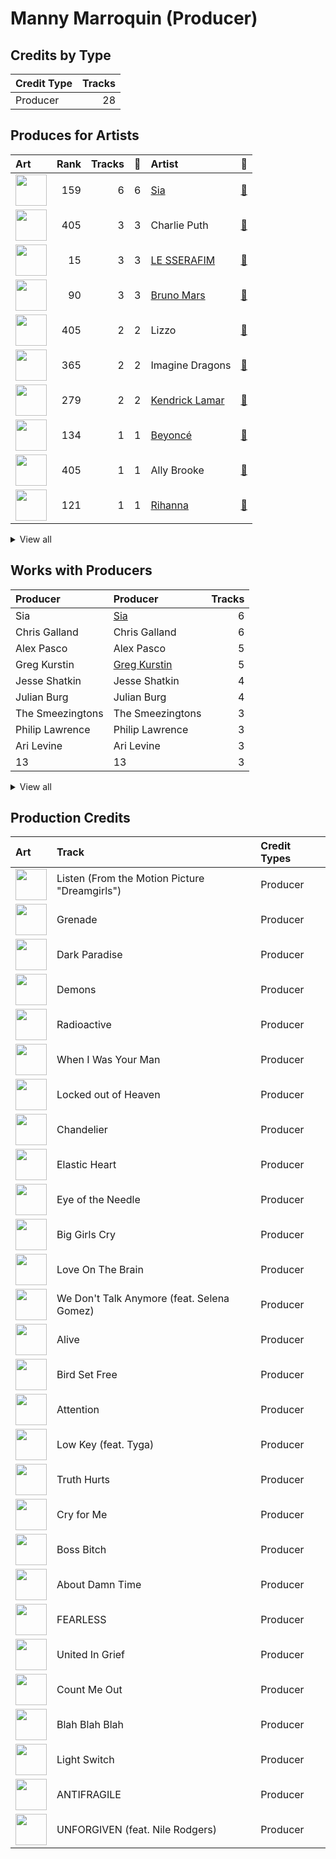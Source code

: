 # Manny Marroquin (Producer)

## Credits by Type

| Credit Type | Tracks |
|:---|---:|
| Producer | 28 |

## Produces for Artists

| Art | Rank | Tracks | 💚 | Artist | 🔗 |
|:---|---:|---:|---:|:---|:---|
| <img src="https://i.scdn.co/image/ab6761610000e5eb7c997fe6951bc0926f09ba38" alt="" width="50" /> | 159 | 6 | 6 | [Sia](../../artists/sia/overview.md) | [🔗](https://open.spotify.com/artist/5WUlDfRSoLAfcVSX1WnrxN) |
| <img src="https://i.scdn.co/image/ab6761610000e5ebd5594e3ae145bbb2c096366d" alt="" width="50" /> | 405 | 3 | 3 | Charlie Puth | [🔗](https://open.spotify.com/artist/6VuMaDnrHyPL1p4EHjYLi7) |
| <img src="https://i.scdn.co/image/ab6761610000e5eb73f96bdf146d008680149954" alt="" width="50" /> | 15 | 3 | 3 | [LE SSERAFIM](../../artists/le_sserafim/overview.md) | [🔗](https://open.spotify.com/artist/4SpbR6yFEvexJuaBpgAU5p) |
| <img src="https://i.scdn.co/image/ab6761610000e5ebc36dd9eb55fb0db4911f25dd" alt="" width="50" /> | 90 | 3 | 3 | [Bruno Mars](../../artists/bruno_mars/overview.md) | [🔗](https://open.spotify.com/artist/0du5cEVh5yTK9QJze8zA0C) |
| <img src="https://i.scdn.co/image/ab6761610000e5eb0d66b3670294bf801847dae2" alt="" width="50" /> | 405 | 2 | 2 | Lizzo | [🔗](https://open.spotify.com/artist/56oDRnqbIiwx4mymNEv7dS) |
| <img src="https://i.scdn.co/image/ab6761610000e5ebab47d8dae2b24f5afe7f9d38" alt="" width="50" /> | 365 | 2 | 2 | Imagine Dragons | [🔗](https://open.spotify.com/artist/53XhwfbYqKCa1cC15pYq2q) |
| <img src="https://i.scdn.co/image/ab6761610000e5eb437b9e2a82505b3d93ff1022" alt="" width="50" /> | 279 | 2 | 2 | [Kendrick Lamar](../../artists/kendrick_lamar/overview.md) | [🔗](https://open.spotify.com/artist/2YZyLoL8N0Wb9xBt1NhZWg) |
| <img src="https://i.scdn.co/image/ab6761610000e5eb247f44069c0bd1781df2f785" alt="" width="50" /> | 134 | 1 | 1 | [Beyoncé](../../artists/beyoncé/overview.md) | [🔗](https://open.spotify.com/artist/6vWDO969PvNqNYHIOW5v0m) |
| <img src="https://i.scdn.co/image/ab6761610000e5eb718ddcdbdde85659512e7364" alt="" width="50" /> | 405 | 1 | 1 | Ally Brooke | [🔗](https://open.spotify.com/artist/6TXM1kV4L8DsDAkAfbOPYk) |
| <img src="https://i.scdn.co/image/ab6761610000e5eb99e4fca7c0b7cb166d915789" alt="" width="50" /> | 121 | 1 | 1 | [Rihanna](../../artists/rihanna/overview.md) | [🔗](https://open.spotify.com/artist/5pKCCKE2ajJHZ9KAiaK11H) |


<details>
<summary>View all</summary>

| Art | Rank | Tracks | 💚 | Artist | 🔗 |
|:---|---:|---:|---:|:---|:---|
| <img src="https://i.scdn.co/image/ab6761610000e5ebe94f88ff74ae4ddcab961f97" alt="" width="50" /> | 197 | 1 | 1 | [Doja Cat](../../artists/doja_cat/overview.md) | [🔗](https://open.spotify.com/artist/5cj0lLjcoR7YOSnhnX0Po5) |
| <img src="https://i.scdn.co/image/ab6761610000e5eb1d8e3ecf59f556b8e4fafce8" alt="" width="50" /> | 405 | 1 | 1 | Tyga | [🔗](https://open.spotify.com/artist/5LHRHt1k9lMyONurDHEdrp) |
| <img src="https://i.scdn.co/image/ab6761610000e5eb7ffadf2671159fbfdc5c87f4" alt="" width="50" /> | 245 | 1 | 1 | [Camila Cabello](../../artists/camila_cabello/overview.md) | [🔗](https://open.spotify.com/artist/4nDoRrQiYLoBzwC5BhVJzF) |
| <img src="https://i.scdn.co/image/6511b1fe261da3b6c6b69ae2aa771cfd307a18ae" alt="" width="50" /> | 112 | 1 | 1 | Nile Rodgers | [🔗](https://open.spotify.com/artist/3yDIp0kaq9EFKe07X1X2rz) |
| <img src="https://i.scdn.co/image/ab6761610000e5ebc3c753851496854e29abff7a" alt="" width="50" /> | 405 | 1 | 1 | Selena Gomez | [🔗](https://open.spotify.com/artist/0C8ZW7ezQVs4URX5aX7Kqx) |
| <img src="https://i.scdn.co/image/ab6761610000e5ebb99cacf8acd5378206767261" alt="" width="50" /> | 113 | 1 | 1 | [Lana Del Rey](../../artists/lana_del_rey/overview.md) | [🔗](https://open.spotify.com/artist/00FQb4jTyendYWaN8pK0wa) |
| <img src="https://i.scdn.co/image/ab6761610000e5ebb0e2700dbc17b43328038f7a" alt="" width="50" /> | 5 | 1 | 0 | [ITZY](../../artists/itzy/overview.md) | [🔗](https://open.spotify.com/artist/2KC9Qb60EaY0kW4eH68vr3) |

</details>


## Works with Producers

| Producer | Producer | Tracks |
|:---|:---|---:|
| Sia | [Sia](../sia/overview.md) | 6 |
| Chris Galland | Chris Galland | 6 |
| Alex Pasco | Alex Pasco | 5 |
| Greg Kurstin | [Greg Kurstin](../greg_kurstin/overview.md) | 5 |
| Jesse Shatkin | Jesse Shatkin | 4 |
| Julian Burg | Julian Burg | 4 |
| The Smeezingtons | The Smeezingtons | 3 |
| Philip Lawrence | Philip Lawrence | 3 |
| Ari Levine | Ari Levine | 3 |
| 13 | 13 | 3 |


<details>
<summary>View all</summary>

| Producer | Producer | Tracks |
|:---|:---|---:|
| Bruno Mars | [Bruno Mars](../bruno_mars/overview.md) | 3 |
| Jacob Kasher | Jacob Kasher | 3 |
| 김병석 | [김병석 (Kim, Byung-seok)](../김병석_(kim,_byung-seok)/overview.md) | 3 |
| Charlie Puth | Charlie Puth | 3 |
| Kyler Niko | Kyler Niko | 3 |
| 황민희 | 황민희 (Hwang, Min-hee) | 3 |
| SCORE | [SCORE](../score/overview.md) | 3 |
| Supreme Boi | [Supreme Boi](../supreme_boi/overview.md) | 3 |
| 방시혁 | [방시혁 (Bang, Si-Hyuk)](../방시혁_(bang,_si-hyuk)/overview.md) | 2 |
| Ben McKee | Ben McKee | 2 |
| Josh Mosser | Josh Mosser | 2 |
| Andrew Wyatt | Andrew Wyatt | 2 |
| Sounwave | [Sounwave](../sounwave/overview.md) | 2 |
| Pontus Petersson | Pontus Petersson | 2 |
| Tim Maxey | Tim Maxey | 2 |
| Lizzo | Lizzo | 2 |
| Charles Moniz | Charles Moniz | 2 |
| Emile Haynie | Emile Haynie | 2 |
| Paulina Cerrilla | Paulina Cerrilla | 2 |
| J.LBS | J.LBS | 2 |
| Ricky Reed | [Ricky Reed](../ricky_reed/overview.md) | 2 |
| Wayne Sermon | Wayne Sermon | 2 |
| Josefin Glenmark | Josefin Glenmark | 2 |
| Chris Braide | Chris Braide | 2 |
| Dan Reynolds | Dan Reynolds | 2 |
| OKLAMA | OKLAMA | 2 |
| Alex da Kid | Alex da Kid | 2 |
| Johnathan Turner | Johnathan Turner | 1 |
| Ronald Larkins | Ronald Larkins | 1 |
| 김준혁 | 김준혁 (Kim Joonhyuk) | 1 |
| Julian Bunetta | Julian Bunetta | 1 |
| Kris Jana | Kris Jana | 1 |
| Ally Brooke | Ally Brooke | 1 |
| Destiny Rogers | Destiny Rogers | 1 |
| Thomas Pentz | Thomas Pentz | 1 |
| Cermyth Williams | Cermyth Williams | 1 |
| Jesse Saint John | Jesse Saint John | 1 |
| Jeff Bhasker | Jeff Bhasker | 1 |
| Anne Preven | Anne Preven | 1 |
| Diplo | Diplo | 1 |
| Kuk Harrell | Kuk Harrell | 1 |
| Imagine Dragons | Imagine Dragons | 1 |
| Nathalie Blue | Nathalie Blue | 1 |
| Nikolay Mohr | Nikolay Mohr | 1 |
| 우민정 | 우민정 (Umin, Je-ong) | 1 |
| Imad Royal | Imad Royal | 1 |
| Frank Dukes | Frank Dukes | 1 |
| Ethan Shumaker | Ethan Shumaker | 1 |
| Yeul | Yeul | 1 |
| 이민영 | 이민영 (Lee, Min-young) | 1 |
| Bill Malina | Bill Malina | 1 |
| Teddy Geiger | Teddy Geiger | 1 |
| Selena Gomez | Selena Gomez | 1 |
| Nermin Harambašić | Nermin Harambašić (Harambašić, Nermin) | 1 |
| Beach Noise | Beach Noise | 1 |
| Andrew Swanson | Andrew Swanson | 1 |
| Anne Judith Wik | Anne Judith Wik | 1 |
| Wayne Gordon | Wayne Gordon | 1 |
| Tyga | Tyga | 1 |
| emmy kasai. | emmy kasai. | 1 |
| Malcolm McLaren | Malcolm McLaren | 1 |
| Adele | Adele | 1 |
| JARO | JARO | 1 |
| Larry Price | Larry Price | 1 |
| Patrick Kehrier | Patrick Kehrier | 1 |
| David Campbell | David Campbell | 1 |
| Mark Ronson | [Mark Ronson](../mark_ronson/overview.md) | 1 |
| Louis Bell | Louis Bell | 1 |
| BLVSH | BLVSH | 1 |
| Lana Del Rey | [Lana Del Rey](../lana_del_rey/overview.md) | 1 |
| 常楽寺澪 | 常楽寺澪 (Jorakuji, Mio) | 1 |
| Joseph Angel | Joseph Angel | 1 |
| Marcos Tovar | [Marcos Tovar](../marcos_tovar/overview.md) | 1 |
| Scott Cutler | Scott Cutler | 1 |
| Terrace Martin | Terrace Martin | 1 |
| Ronnie Icon | Ronnie Icon | 1 |
| Feli Ferraro | Feli Ferraro | 1 |
| Shintaro Yasuda | Shintaro Yasuda | 1 |
| Tele | Tele | 1 |
| Jake Kosich | Jake Kosich | 1 |
| Claude Kelly | Claude Kelly | 1 |
| Kendrick Lamar | Kendrick Lamar | 1 |
| 구혜진 | [구혜진 (Gu, Hye-jin)](../구혜진_(gu,_hye-jin)/overview.md) | 1 |
| Young Chance | Young Chance | 1 |
| 이연수 | 이연수 (Lee, Yeon-soo) | 1 |
| Sky Adams | Sky Adams | 1 |
| Anders Gukko | Anders Gukko | 1 |
| Larry Gold | Larry Gold | 1 |
| Henry Krieger | Henry Krieger | 1 |
| BENJMN | BENJMN | 1 |
| The Underdogs | The Underdogs | 1 |
| Fred Ball | Fred Ball | 1 |
| James Hunt | James Hunt | 1 |
| Brody Brown | Brody Brown | 1 |
| Steven Cheung | Steven Cheung | 1 |
| Aaron Renner | Aaron Renner | 1 |
| Dabling Harward | Dabling Harward | 1 |
| Ryan Tedder | [Ryan Tedder](../ryan_tedder/overview.md) | 1 |
| Jaime Wosk | Jaime Wosk | 1 |
| Ray Charles Brown, Jr | Ray Charles Brown, Jr | 1 |
| Rick Nowels | Rick Nowels | 1 |
| Matt Schaeffer | Matt Schaeffer | 1 |
| Blake Slatkin | Blake Slatkin | 1 |
| John Ryan | John Ryan | 1 |
| Rihanna | Rihanna | 1 |
| Belle | Belle | 1 |
| Theron Thomas | Theron Thomas | 1 |
| 심은지 | [심은지 (Sim, Eunjee)](../심은지_(sim,_eunjee)/overview.md) | 1 |
| Beyoncé | [Beyoncé (Beyoncé)](../beyoncé_(beyoncé)/overview.md) | 1 |
| Camila Cabello | Camila Cabello | 1 |
| Joe London | Joe London | 1 |
| Makaila J Garcia | Makaila J Garcia | 1 |
| Jolie Levine | Jolie Levine | 1 |
| Rob Kleiner | Rob Kleiner | 1 |
| Duval Timothy | Duval Timothy | 1 |
| Tobias Jesso Jr. | Tobias Jesso Jr. | 1 |
| alalal | alalal | 1 |
| Ashnikko | Ashnikko | 1 |
| Johnny Kosich | Johnny Kosich | 1 |
| Chris Spilfogel | Chris Spilfogel | 1 |
| Rommel Nino Villanueva | Rommel Nino Villanueva | 1 |
| Isabella Lovestory | Isabella Lovestory | 1 |
| Sam Dew | Sam Dew | 1 |
| Doja Cat | Doja Cat | 1 |
| Ian Kirkpatrick | Ian Kirkpatrick | 1 |
| Believve | Believve | 1 |
| Jake Torrey | Jake Torrey | 1 |
| Scott Harris | Scott Harris | 1 |
| danke | [danke](../danke/overview.md) | 1 |
| Glenda Proby | Glenda Proby | 1 |
| DJ Dahi | DJ Dahi | 1 |
| Stephen Hague | Stephen Hague | 1 |

</details>


## Production Credits

| Art | Track | Credit Types |
|:---|:---|:---|
| <img src="https://i.scdn.co/image/ab67616d0000b273026e88f624dfb96f2e1ef10b" alt="" width="50" /> | Listen (From the Motion Picture "Dreamgirls") | Producer |
| <img src="https://i.scdn.co/image/ab67616d0000b273f6b55ca93bd33211227b502b" alt="" width="50" /> | Grenade | Producer |
| <img src="https://i.scdn.co/image/ab67616d0000b273a1c37f3fd969287c03482c3b" alt="" width="50" /> | Dark Paradise | Producer |
| <img src="https://i.scdn.co/image/ab67616d0000b273b2b2747c89d2157b0b29fb6a" alt="" width="50" /> | Demons | Producer |
| <img src="https://i.scdn.co/image/ab67616d0000b273b2b2747c89d2157b0b29fb6a" alt="" width="50" /> | Radioactive | Producer |
| <img src="https://i.scdn.co/image/ab67616d0000b273926f43e7cce571e62720fd46" alt="" width="50" /> | When I Was Your Man | Producer |
| <img src="https://i.scdn.co/image/ab67616d0000b273926f43e7cce571e62720fd46" alt="" width="50" /> | Locked out of Heaven | Producer |
| <img src="https://i.scdn.co/image/ab67616d0000b273b55ed804149fffbb5e35ff34" alt="" width="50" /> | Chandelier | Producer |
| <img src="https://i.scdn.co/image/ab67616d0000b273b55ed804149fffbb5e35ff34" alt="" width="50" /> | Elastic Heart | Producer |
| <img src="https://i.scdn.co/image/ab67616d0000b273b55ed804149fffbb5e35ff34" alt="" width="50" /> | Eye of the Needle | Producer |
| <img src="https://i.scdn.co/image/ab67616d0000b273b55ed804149fffbb5e35ff34" alt="" width="50" /> | Big Girls Cry | Producer |
| <img src="https://i.scdn.co/image/ab67616d0000b27333c6b920eabcf4c00d7a1093" alt="" width="50" /> | Love On The Brain | Producer |
| <img src="https://i.scdn.co/image/ab67616d0000b2734fe297c018e495a97662e5ac" alt="" width="50" /> | We Don't Talk Anymore (feat. Selena Gomez) | Producer |
| <img src="https://i.scdn.co/image/ab67616d0000b273754b2fddebe7039fdb912837" alt="" width="50" /> | Alive | Producer |
| <img src="https://i.scdn.co/image/ab67616d0000b273754b2fddebe7039fdb912837" alt="" width="50" /> | Bird Set Free | Producer |
| <img src="https://i.scdn.co/image/ab67616d0000b273897f73256b9128a9d70eaf66" alt="" width="50" /> | Attention | Producer |
| <img src="https://i.scdn.co/image/ab67616d0000b2734f89844c76d620ff098ef5c6" alt="" width="50" /> | Low Key (feat. Tyga) | Producer |
| <img src="https://i.scdn.co/image/ab67616d0000b2734d51081892dbe3f1ddf28914" alt="" width="50" /> | Truth Hurts | Producer |
| <img src="https://i.scdn.co/image/ab67616d0000b273c4f298e7cbedb77f8e030ff0" alt="" width="50" /> | Cry for Me | Producer |
| <img src="https://i.scdn.co/image/ab67616d0000b27310356a0e81371e6644cb1371" alt="" width="50" /> | Boss Bitch | Producer |
| <img src="https://i.scdn.co/image/ab67616d0000b273b817e721691aff3d67f26c04" alt="" width="50" /> | About Damn Time | Producer |
| <img src="https://i.scdn.co/image/ab67616d0000b2739030184114911536d5f77555" alt="" width="50" /> | FEARLESS | Producer |
| <img src="https://i.scdn.co/image/ab67616d0000b2732e02117d76426a08ac7c174f" alt="" width="50" /> | United In Grief | Producer |
| <img src="https://i.scdn.co/image/ab67616d0000b2732e02117d76426a08ac7c174f" alt="" width="50" /> | Count Me Out | Producer |
| <img src="https://i.scdn.co/image/ab67616d0000b273afa3ff83579d3450ad73eaf8" alt="" width="50" /> | Blah Blah Blah | Producer |
| <img src="https://i.scdn.co/image/ab67616d0000b27335d2e0ed94a934f2cc46fa49" alt="" width="50" /> | Light Switch | Producer |
| <img src="https://i.scdn.co/image/ab67616d0000b273a991995542d50a691b9ae5be" alt="" width="50" /> | ANTIFRAGILE | Producer |
| <img src="https://i.scdn.co/image/ab67616d0000b273d71fd77b89d08bc1bda219c7" alt="" width="50" /> | UNFORGIVEN (feat. Nile Rodgers) | Producer |